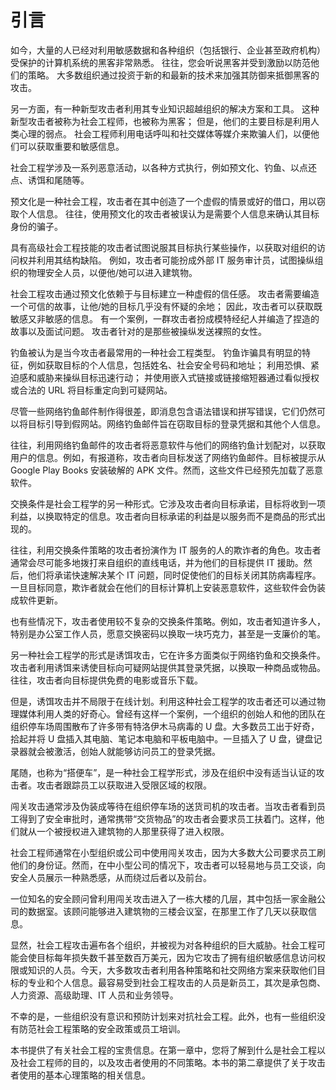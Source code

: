 # 引言

如今，大量的人已经对利用敏感数据和各种组织（包括银行、企业甚至政府机构）受保护的计算机系统的黑客非常熟悉。 往往，您会听说黑客并受到激励以防范他们的策略。 大多数组织通过投资于新的和最新的技术来加强其防御来抵御黑客的攻击。

另一方面，有一种新型攻击者利用其专业知识超越组织的解决方案和工具。 这种新型攻击者被称为社会工程师，也被称为黑客； 但是，他们的主要目标是利用人类心理的弱点。 社会工程师利用电话呼叫和社交媒体等媒介来欺骗人们，以便他们可以获取重要和敏感信息。

社会工程学涉及一系列恶意活动，以各种方式执行，例如预文化、钓鱼、以点还点、诱饵和尾随等。

预文化是一种社会工程，攻击者在其中创造了一个虚假的情景或好的借口，用以窃取个人信息。 往往，使用预文化的攻击者被误认为是需要个人信息来确认其目标身份的骗子。

具有高级社会工程技能的攻击者试图说服其目标执行某些操作，以获取对组织的访问权并利用其结构缺陷。 例如，攻击者可能扮成外部 IT 服务审计员，试图操纵组织的物理安全人员，以便他/她可以进入建筑物。

社会工程攻击通过预文化依赖于与目标建立一种虚假的信任感。 攻击者需要编造一个可信的故事，让他/她的目标几乎没有怀疑的余地； 因此，攻击者可以获取既敏感又非敏感的信息。 有一个案例，一群攻击者扮成模特经纪人并编造了捏造的故事以及面试问题。 攻击者针对的是那些被操纵发送裸照的女性。

钓鱼被认为是当今攻击者最常用的一种社会工程类型。 钓鱼诈骗具有明显的特征，例如获取目标的个人信息，包括姓名、社会安全号码和地址； 利用恐惧、紧迫感和威胁来操纵目标迅速行动； 并使用嵌入式链接或链接缩短器通过看似授权或合法的 URL 将目标重定向到可疑网站。

尽管一些网络钓鱼邮件制作得很差，即消息包含语法错误和拼写错误，它们仍然可以将目标引导到假网站。网络钓鱼邮件旨在窃取目标的登录凭据和其他个人信息。

往往，利用网络钓鱼邮件的攻击者将恶意软件与他们的网络钓鱼计划配对，以获取用户的信息。例如，有报道称，攻击者向目标发送了网络钓鱼邮件。目标被提示从 Google Play Books 安装破解的 APK 文件。然而，这些文件已经预先加载了恶意软件。

交换条件是社会工程学的另一种形式。它涉及攻击者向目标承诺，目标将收到一项利益，以换取特定的信息。攻击者向目标承诺的利益是以服务而不是商品的形式出现的。

往往，利用交换条件策略的攻击者扮演作为 IT 服务的人的欺诈者的角色。攻击者通常会尽可能多地拨打来自组织的直线电话，并为他们的目标提供 IT 援助。然后，他们将承诺快速解决某个 IT 问题，同时促使他们的目标关闭其防病毒程序。一旦目标同意，欺诈者就会在他们的目标计算机上安装恶意软件，这些软件会伪装成软件更新。

也有些情况下，攻击者使用较不复杂的交换条件策略。例如，攻击者知道许多人，特别是办公室工作人员，愿意交换密码以换取一块巧克力，甚至是一支廉价的笔。

另一种社会工程学的形式是诱饵攻击，它在许多方面类似于网络钓鱼和交换条件。攻击者利用诱饵来诱使目标向可疑网站提供其登录凭据，以换取一种商品或物品。往往，攻击者向目标提供免费的电影或音乐下载。

但是，诱饵攻击并不局限于在线计划。利用这种社会工程学的攻击者还可以通过物理媒体利用人类的好奇心。曾经有这样一个案例，一个组织的创始人和他的团队在组织停车场周围散布了许多带有特洛伊木马病毒的 U 盘。大多数员工出于好奇，拾起并将 U 盘插入其电脑、笔记本电脑和平板电脑中。一旦插入了 U 盘，键盘记录器就会被激活，创始人就能够访问员工的登录凭据。

尾随，也称为“搭便车”，是一种社会工程学形式，涉及在组织中没有适当认证的攻击者。攻击者跟踪员工以获取进入受限区域的权限。

闯关攻击通常涉及伪装成等待在组织停车场的送货司机的攻击者。当攻击者看到员工得到了安全审批时，通常携带“交货物品”的攻击者会要求员工扶着门。这样，他们就从一个被授权进入建筑物的人那里获得了进入权限。

社会工程师通常在小型组织或公司中使用闯关攻击，因为大多数大公司要求员工刷他们的身份证。然而，在中小型公司的情况下，攻击者可以轻易地与员工交谈，向安全人员展示一种熟悉感，从而绕过后者以及前台。

一位知名的安全顾问曾利用闯关攻击进入了一栋大楼的几层，其中包括一家金融公司的数据室。该顾问能够进入建筑物的三楼会议室，在那里工作了几天以获取信息。

显然，社会工程攻击遍布各个组织，并被视为对各种组织的巨大威胁。社会工程可能会使目标每年损失数千甚至数百万美元，因为它攻击了拥有组织敏感信息访问权限或知识的人员。今天，大多数攻击者利用各种策略和社交网络方案来获取他们目标的专业和个人信息。最容易受到社会工程攻击的人员是新员工，其次是承包商、人力资源、高级助理、IT 人员和业务领导。

不幸的是，一些组织没有意识和预防计划来对抗社会工程。此外，也有一些组织没有防范社会工程策略的安全政策或员工培训。

本书提供了有关社会工程的宝贵信息。在第一章中，您将了解到什么是社会工程以及社会工程师的目的，以及攻击者使用的不同策略。本书的第二章提供了关于攻击者使用的基本心理策略的相关信息。
